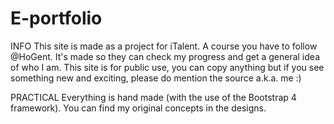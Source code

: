 # E-portfolio

INFO
This site is made as a project for iTalent. A course you have to follow @HoGent.
It's made so they can check my progress and get a general idea of who I am.
This site is for public use, you can copy anything but if you see something new and exciting, please do mention the source a.k.a. me :)

PRACTICAL
Everything is hand made (with the use of the Bootstrap 4 framework).
You can find my original concepts in the designs.
